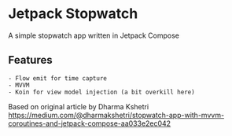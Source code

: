 # Jetpack Stopwatch

A simple stopwatch app written in Jetpack Compose

## Features
    - Flow emit for time capture
    - MVVM
    - Koin for view model injection (a bit overkill here)

Based on original article by Dharma Kshetri
https://medium.com/@dharmakshetri/stopwatch-app-with-mvvm-coroutines-and-jetpack-compose-aa033e2ec042
